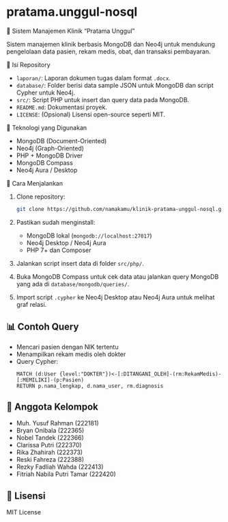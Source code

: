 # pratama.unggul-nosql
 🏥 Sistem Manajemen Klinik “Pratama Unggul”

Sistem manajemen klinik berbasis MongoDB dan Neo4j untuk mendukung pengelolaan data pasien, rekam medis, obat, dan transaksi pembayaran.

 📁 Isi Repository

- `laporan/`: Laporan dokumen tugas dalam format `.docx`.
- `database/`: Folder berisi data sample JSON untuk MongoDB dan script Cypher untuk Neo4j.
- `src/`: Script PHP untuk insert dan query data pada MongoDB.
- `README.md`: Dokumentasi proyek.
- `LICENSE`: (Opsional) Lisensi open-source seperti MIT.

 🧰 Teknologi yang Digunakan

- MongoDB (Document-Oriented)
- Neo4j (Graph-Oriented)
- PHP + MongoDB Driver
- MongoDB Compass
- Neo4j Aura / Desktop

🔧 Cara Menjalankan

1. Clone repository:
    ```bash
    git clone https://github.com/namakamu/klinik-pratama-unggul-nosql.git
    ```

2. Pastikan sudah menginstall:
    - MongoDB lokal (`mongodb://localhost:27017`)
    - Neo4j Desktop / Neo4j Aura
    - PHP 7+ dan Composer

3. Jalankan script insert data di folder `src/php/`.

4. Buka MongoDB Compass untuk cek data atau jalankan query MongoDB yang ada di `database/mongodb/queries/`.

5. Import script `.cypher` ke Neo4j Desktop atau Neo4j Aura untuk melihat graf relasi.

## 📊 Contoh Query

- Mencari pasien dengan NIK tertentu
- Menampilkan rekam medis oleh dokter
- Query Cypher: 
    ```cypher
    MATCH (d:User {level:"DOKTER"})<-[:DITANGANI_OLEH]-(rm:RekamMedis)-[:MEMILIKI]-(p:Pasien)
    RETURN p.nama_lengkap, d.nama_user, rm.diagnosis
    ```

## 👥 Anggota Kelompok

- Muh. Yusuf Rahman (222181)
- Bryan Onibala (222365)
- Nobel Tandek (222366)
- Clarissa Putri (222370)
- Rika Zhahirah (222373)
- Reski Fahreza (222388)
- Rezky Fadliah Wahda (222413)
- Fitriah Nabila Putri Tamar (222420)

## 📃 Lisensi

MIT License
